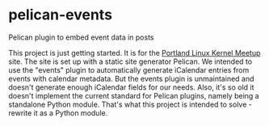 # pelican-events
Pelican plugin to embed event data in posts

This project is just getting started. It is for the [Portland Linux Kernel Meetup](https://ikluft.github.io/pdx-lkmu/) site. The site is set up with a static site generator Pelican. We intended to use the "events" plugin to automatically generate iCalendar entries from events with calendar metadata. But the events plugin is unmaintained and doesn't generate enough iCalendar fields for our needs. Also, it's so old it doesn't implement the current standard for Pelican plugins, namely being a standalone Python module. That's what this project is intended to solve - rewrite it as a Python module.
